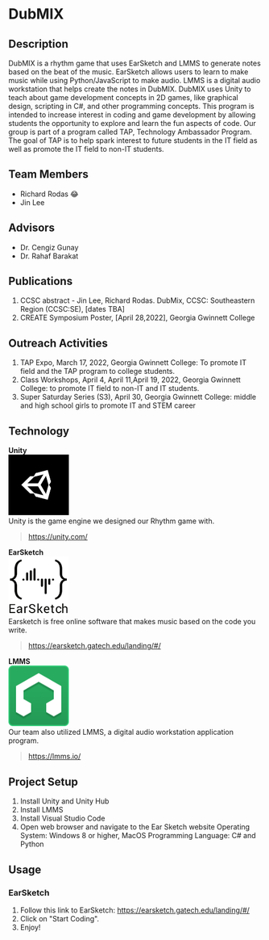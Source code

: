 # DubMIX

## Description
DubMIX is a rhythm game that uses EarSketch and LMMS to generate notes based on the beat of the music. EarSketch allows users to learn to make music while using Python/JavaScript to make audio. LMMS is a digital audio workstation that helps create the notes in DubMIX. DubMIX uses Unity to teach about game development concepts in 2D games, like graphical design, scripting in C#, and other programming concepts. This program is intended to increase interest in coding and game development by allowing students the opportunity to explore and learn the fun aspects of code. Our group is part of a program called TAP, Technology Ambassador Program. The goal of TAP is to help spark interest to future students in the IT field as well as promote the IT field to non-IT students.

##  Team Members
* Richard Rodas 😂
* Jin Lee

## Advisors
* Dr. Cengiz Gunay
* Dr. Rahaf Barakat

## Publications
  1. CCSC abstract - Jin Lee, Richard Rodas. DubMix, CCSC: Southeastern Region (CCSC:SE), [dates TBA]
  2. CREATE Symposium Poster, [April 28,2022], Georgia Gwinnett College

## Outreach Activities
  1. TAP Expo, March 17, 2022, Georgia Gwinnett College: To promote IT field and the TAP program to college students.
  2. Class Workshops, April 4, April 11,April 19, 2022, Georgia Gwinnett College: to promote IT field to non-IT and IT students.
  3. Super Saturday Series (S3), April 30, Georgia Gwinnett College: middle and high school girls to promote IT and
STEM career

## Technology

**Unity** <br />
<img src="media/unity.png" width="120"> <br />
Unity is the game engine we designed our Rhythm game with.
>https://unity.com/

**EarSketch** <br />
<img src="media/earsketch.png" width="120"> <br />
Earsketch is free online software that makes music based on the code you write.
>https://earsketch.gatech.edu/landing/#/

**LMMS** <br />
<img src="media/LMMS_logo.png" width="120"> <br />
Our team also utilized LMMS, a digital audio workstation application program.
>https://lmms.io/

## Project Setup
 1. Install Unity and Unity Hub
 2. Install LMMS
 3. Install Visual Studio Code
 4. Open web browser and navigate to the Ear Sketch website
 Operating System: Windows 8 or higher, MacOS
 Programming Language: C# and Python

## Usage
 ### EarSketch
 1. Follow this link to EarSketch: https://earsketch.gatech.edu/landing/#/
 2. Click on "Start Coding".
 3. Enjoy! 
